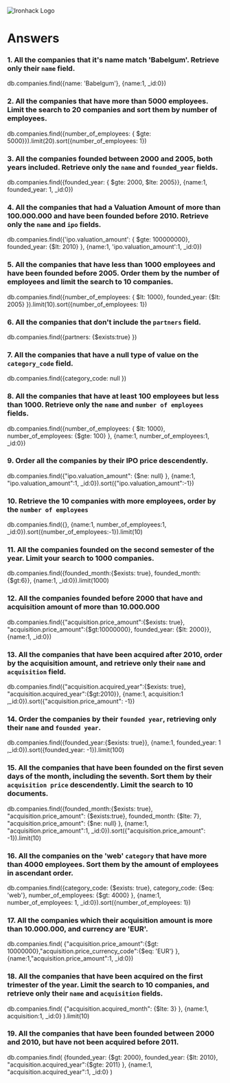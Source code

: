 ![Ironhack Logo](https://i.imgur.com/1QgrNNw.png)

# Answers

### 1. All the companies that it's name match 'Babelgum'. Retrieve only their `name` field.

db.companies.find({name: 'Babelgum'}, {name:1, _id:0})

### 2. All the companies that have more than 5000 employees. Limit the search to 20 companies and sort them by **number of employees**.

db.companies.find({number_of_employees: { $gte: 5000}}).limit(20).sort({number_of_employees: 1}) 

### 3. All the companies founded between 2000 and 2005, both years included. Retrieve only the `name` and `founded_year` fields.

db.companies.find({founded_year: { $gte: 2000, $lte: 2005}}, {name:1, founded_year: 1, _id:0})

### 4. All the companies that had a Valuation Amount of more than 100.000.000 and have been founded before 2010. Retrieve only the `name` and `ipo` fields.

db.companies.find({'ipo.valuation_amount': { $gte: 100000000}, founded_year: {$lt: 2010} }, {name:1, 'ipo.valuation_amount':1,  _id:0})

### 5. All the companies that have less than 1000 employees and have been founded before 2005. Order them by the number of employees and limit the search to 10 companies.

db.companies.find({number_of_employees: { $lt: 1000}, founded_year: {$lt: 2005} }).limit(10).sort({number_of_employees: 1})

### 6. All the companies that don't include the `partners` field.

db.companies.find({partners: {$exists:true} }) 

### 7. All the companies that have a null type of value on the `category_code` field.

db.companies.find({category_code: null }) 

### 8. All the companies that have at least 100 employees but less than 1000. Retrieve only the `name` and `number of employees` fields.

db.companies.find({number_of_employees: { $lt: 1000}, number_of_employees: {$gte: 100} }, {name:1, number_of_employees:1, _id:0})

### 9. Order all the companies by their IPO price descendently.

 db.companies.find({"ipo.valuation_amount": {$ne: null} }, {name:1, "ipo.valuation_amount":1, _id:0}).sort({"ipo.valuation_amount":-1})

### 10. Retrieve the 10 companies with more employees, order by the `number of employees`

 db.companies.find({}, {name:1, number_of_employees:1, _id:0}).sort({number_of_employees:-1}).limit(10)

### 11. All the companies founded on the second semester of the year. Limit your search to 1000 companies.

db.companies.find({founded_month:{$exists: true}, founded_month:{$gt:6}}, {name:1, _id:0}).limit(1000)

<!-- ### 12. All the companies that have been 'deadpooled' after the third year. -->

<!-- Your Code Goes Here -->

### 12. All the companies founded before 2000 that have and acquisition amount of more than 10.000.000

 db.companies.find({"acquisition.price_amount":{$exists: true}, "acquisition.price_amount":{$gt:10000000}, founded_year: {$lt: 2000}}, {name:1, _id:0})

### 13. All the companies that have been acquired after 2010, order by the acquisition amount, and retrieve only their `name` and `acquisition` field.

 db.companies.find({"acquisition.acquired_year":{$exists: true}, "acquisition.acquired_year":{$gt:2010}}, {name:1, acquisition:1 ,_id:0}).sort({"acquisition.price_amount": -1})

### 14. Order the companies by their `founded year`, retrieving only their `name` and `founded year`.

db.companies.find({founded_year:{$exists: true}}, {name:1, founded_year: 1 ,_id:0}).sort({founded_year: -1}).limit(100)

### 15. All the companies that have been founded on the first seven days of the month, including the seventh. Sort them by their `acquisition price` descendently. Limit the search to 10 documents.

db.companies.find({founded_month:{$exists: true}, "acquisition.price_amount": {$exists:true}, founded_month: {$lte: 7}, "acquisition.price_amount": {$ne: null} }, {name:1, "acquisition.price_amount":1, _id:0}).sort({"acquisition.price_amount": -1}).limit(10)

### 16. All the companies on the 'web' `category` that have more than 4000 employees. Sort them by the amount of employees in ascendant order.

db.companies.find({category_code: {$exists: true}, category_code: {$eq: 'web'}, number_of_employees: {$gt: 4000} }, {name:1, number_of_employees: 1, _id:0}).sort({number_of_employees: 1})

### 17. All the companies which their acquisition amount is more than 10.000.000, and currency are 'EUR'.

db.companies.find( {"acquisition.price_amount":{$gt: 10000000},"acquisition.price_currency_code":{$eq: 'EUR'} }, {name:1,"acquisition.price_amount":1, _id:0})

### 18. All the companies that have been acquired on the first trimester of the year. Limit the search to 10 companies, and retrieve only their `name` and `acquisition` fields.

db.companies.find( {"acquisition.acquired_month": {$lte: 3} }, {name:1, acquisition:1, _id:0} ).limit(10)

### 19. All the companies that have been founded between 2000 and 2010, but have not been acquired before 2011.

db.companies.find( {founded_year: {$gt: 2000}, founded_year: {$lt: 2010}, "acquisition.acquired_year":{$gte: 2011} }, {name:1, "acquisition.acquired_year":1, _id:0} )
